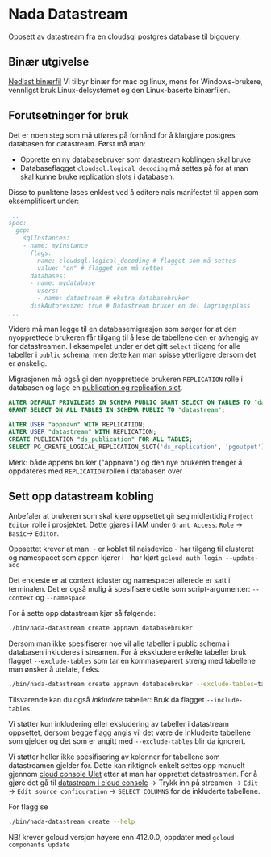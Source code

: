 # Nada Datastream
Oppsett av datastream fra en cloudsql postgres database til bigquery.

## Binær utgivelse
[Nedlast binærfil](https://github.com/navikt/nada-datastream/releases)
 Vi tilbyr binær for mac og linux, mens for Windows-brukere, vennligst bruk Linux-delsystemet og den Linux-baserte binærfilen.

## Forutsetninger for bruk
Det er noen steg som må utføres på forhånd for å klargjøre postgres databasen for datastream. Først må man:

- Opprette en ny databasebruker som datastream koblingen skal bruke
- Databaseflagget `cloudsql.logical_decoding` må settes på for at man skal kunne bruke replication slots i databasen.

Disse to punktene løses enklest ved å editere nais manifestet til appen som eksemplifisert under:
````yaml
...
spec:
  gcp:
    sqlInstances:
    - name: myinstance
      flags:
      - name: cloudsql.logical_decoding # flagget som må settes
        value: "on" # flagget som må settes
      databases:
      - name: mydatabase
        users:
        - name: datastream # ekstra databasebruker
      diskAutoresize: true # Datastream bruker en del lagringsplass
... 
````

Videre må man legge til en databasemigrasjon som sørger for at den nyopprettede brukeren får tilgang til å lese de tabellene den er avhengig av for datastreamen. 
I eksempelet under er det gitt `select` tilgang for alle tabeller i `public` schema, men dette kan man spisse ytterligere dersom det er ønskelig.

Migrasjonen må også gi den nyopprettede brukeren `REPLICATION` rolle i databasen og lage en [publication og replication slot](https://cloud.google.com/datastream/docs/configure-your-source-postgresql-database#create_a_publication_and_a_replication_slot_2).
````sql
ALTER DEFAULT PRIVILEGES IN SCHEMA PUBLIC GRANT SELECT ON TABLES TO "datastream";
GRANT SELECT ON ALL TABLES IN SCHEMA PUBLIC TO "datastream";

ALTER USER "appnavn" WITH REPLICATION;
ALTER USER "datastream" WITH REPLICATION;
CREATE PUBLICATION "ds_publication" FOR ALL TABLES;
SELECT PG_CREATE_LOGICAL_REPLICATION_SLOT('ds_replication', 'pgoutput');
````
Merk: både appens bruker ("appnavn") og den nye brukeren trenger å oppdateres med `REPLICATION` rollen i databasen over

## Sett opp datastream kobling
Anbefaler at brukeren som skal kjøre oppsettet gir seg midlertidig `Project Editor` rolle i prosjektet.
Dette gjøres i IAM under `Grant Access`: `Role` -> `Basic`-> `Editor`.

Oppsettet krever at man:
    - er koblet til naisdevice
    - har tilgang til clusteret og namespacet som appen kjører i
    - har kjørt `gcloud auth login --update-adc`

Det enkleste er at context (cluster og namespace) allerede er satt i terminalen. 
Det er også mulig å spesifisere dette som script-argumenter: `--context` og `--namespace`

For å sette opp datastream kjør så følgende:

````bash
./bin/nada-datastream create appnavn databasebruker
````

Dersom man ikke spesifiserer noe vil alle tabeller i public schema i databasen inkluderes i streamen. For å ekskludere enkelte tabeller bruk flagget `--exclude-tables` som tar en kommaseparert streng med tabellene man ønsker å utelate, f.eks.

````bash
./bin/nada-datastream create appnavn databasebruker --exclude-tables=tabell1,tabell2,tabell3
````
Tilsvarende kan du også *inkludere* tabeller: Bruk da flagget `--include-tables`.

Vi støtter kun inkludering eller eksludering av tabeller i datastream oppsettet, dersom begge flagg angis vil det være de inkluderte tabellene som gjelder og det som er angitt med `--exclude-tables` blir da ignorert.

Vi støtter heller ikke spesifisering av kolonner for tabellene som datastreamen gjelder for. Dette kan riktignok enkelt settes opp manuelt gjennom [cloud console UIet](https://console.cloud.google.com/datastream/streams) etter at man har opprettet datastreamen. For å gjøre det gå til [datastream i cloud console](https://console.cloud.google.com/datastream/streams) -> Trykk inn på streamen -> `Edit` -> `Edit source configuration` -> `SELECT COLUMNS` for de inkluderte tabellene.

For flagg se
```bash
./bin/nada-datastream create --help
```

NB! krever gcloud versjon høyere enn 412.0.0, oppdater med `gcloud components update`
